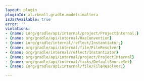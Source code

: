 ```yaml
---
layout: plugin
pluginId: at.rknoll.gradle.modelsimaltera
isJarAvailable: true
error: ''
violations:
- {name: Lorg/gradle/api/internal/project/ProjectInternal;}
- {name: org/gradle/api/internal/HasConvention}
- {name: Lorg/gradle/internal/reflect/Instantiator;}
- {name: org/gradle/api/internal/file/FileResolver}
- {name: org/gradle/internal/reflect/Instantiator}
- {name: org/gradle/api/internal/project/ProjectInternal}
- {name: org/gradle/api/internal/tasks/DefaultSourceSet}
- {name: Lorg/gradle/api/internal/file/FileResolver;}

---
```

